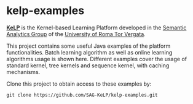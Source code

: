 kelp-examples
=============


[**KeLP**][kelp-site] is the Kernel-based Learning Platform developed in the [Semantic Analytics Group][sag-site] of
the [University of Roma Tor Vergata][uniroma2-site].

This project contains some useful Java examples of the platform functionalities.
Batch learning algorithm as well as online learning algorithms usage is shown here. Different examples cover the usage of standard kernel, tree kernels and sequence kernel, with caching mechanisms.

Clone this project to obtain access to these examples by:

```
git clone https://github.com/SAG-KeLP/kelp-examples.git
```




[sag-site]: http://sag.art.uniroma2.it "SAG site"
[kelp-site]: http://sag.art.uniroma2.it/demo-software/kelp/ "KeLP website"
[uniroma2-site]: http://www.uniroma2.it "University of Roma Tor Vergata"


